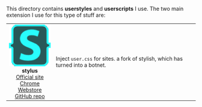 This directory contains **userstyles** and **userscripts** I use. The two main extension I use for this type of stuff are:  

|||
|:---------:|:------------|
|![](/img/stylusicon.png)<br/>**stylus**</br>[Official site][stylus-site]<br/>[Chrome Webstore][stylus-chrome]<br/>[GitHub repo][stylus-github]| Inject `user.css` for sites. a fork of stylish, which has turned into a botnet. 

[stylus-chrome]: https://chrome.google.com/webstore/detail/stylus/clngdbkpkpeebahjckkjfobafhncgmne (Chrome Webstore)
[stylus-site]: https://add0n.com/stylus.html (Official site)
[stylus-github]: https://github.com/openstyles/stylus/ (GitHub repo)
